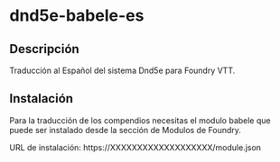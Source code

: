 # dnd5e-babele-es

## Descripción

Traducción al Español del sistema Dnd5e para Foundry VTT.

## Instalación

Para la traducción de los compendios necesitas el modulo babele que puede ser instalado desde la sección de Modulos de Foundry.

URL de instalación: https://XXXXXXXXXXXXXXXXXXX/module.json
